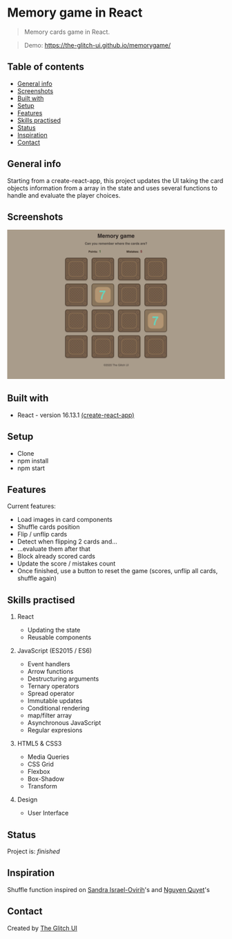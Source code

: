 # Memory game in React

> Memory cards game in React.

> Demo: https://the-glitch-ui.github.io/memorygame/

## Table of contents

- [General info](#general-info)
- [Screenshots](#screenshots)
- [Built with](#built-with)
- [Setup](#setup)
- [Features](#features)
- [Skills practised](#skills)
- [Status](#status)
- [Inspiration](#inspiration)
- [Contact](#contact)

## General info

Starting from a create-react-app, this project updates the UI taking the card objects information from a array in the state and uses several functions to handle and evaluate the player choices.

## Screenshots

![Memory Game](https://github.com/the-glitch-ui/memorygame/blob/master/img_memory.jpg)

## Built with

- React - version 16.13.1 [(create-react-app)](https://github.com/facebook/create-react-app)

## Setup

- Clone
- npm install
- npm start

## Features

Current features:

- Load images in card components
- Shuffle cards position
- Flip / unflip cards
- Detect when flipping 2 cards and...
- ...evaluate them after that
- Block already scored cards
- Update the score / mistakes count
- Once finished, use a button to reset the game (scores, unflip all cards, shuffle again)

## Skills practised

1. React

   - Updating the state
   - Reusable components

2. JavaScript (ES2015 / ES6)

   - Event handlers
   - Arrow functions
   - Destructuring arguments
   - Ternary operators
   - Spread operator
   - Immutable updates
   - Conditional rendering
   - map/filter array
   - Asynchronous JavaScript
   - Regular expresions

3. HTML5 & CSS3

   - Media Queries
   - CSS Grid
   - Flexbox
   - Box-Shadow
   - Transform

4. Design
   - User Interface

## Status

Project is: _finished_

## Inspiration

Shuffle function inspired on [Sandra Israel-Ovirih](https://github.com/sandraisrael)'s and [Nguyen Quyet](https://medium.com/@cqpro)'s

## Contact

Created by [The Glitch UI](https://github.com/the-glitch-ui)
